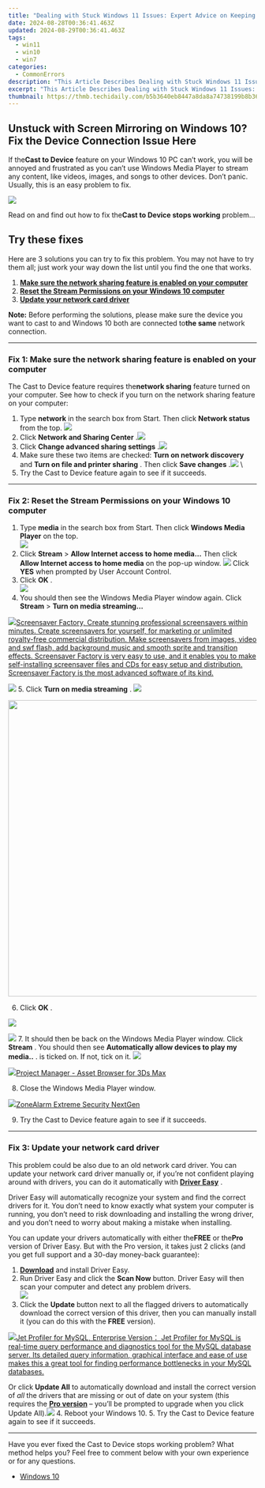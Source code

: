 ```yaml
---
title: "Dealing with Stuck Windows 11 Issues: Expert Advice on Keeping Your System Responsive"
date: 2024-08-28T00:36:41.463Z
updated: 2024-08-29T00:36:41.463Z
tags:
  - win11
  - win10
  - win7
categories:
  - CommonErrors
description: "This Article Describes Dealing with Stuck Windows 11 Issues: Expert Advice on Keeping Your System Responsive"
excerpt: "This Article Describes Dealing with Stuck Windows 11 Issues: Expert Advice on Keeping Your System Responsive"
thumbnail: https://thmb.techidaily.com/b5b3640eb8447a8da8a74738199b8b360c48cf8e077b803fb67d66a6527f20f0.jpg
---
```


## Unstuck with Screen Mirroring on Windows 10? Fix the Device Connection Issue Here

 If the**Cast to Device** feature on your Windows 10 PC can’t work, you will be annoyed and frustrated as you can’t use Windows Media Player to stream any content, like videos, images, and songs to other devices. Don’t panic. Usually, this is an easy problem to fix.

![](https://images.drivereasy.com/wp-content/uploads/2018/07/img_5b56e2d30d6f5.png)

 Read on and find out how to fix the**Cast to Device stops working** problem…  

## Try these fixes

 Here are 3 solutions you can try to fix this problem. You may not have to try them all; just work your way down the list until you find the one that works.

1. **[Make sure the network sharing feature is enabled on your computer](#fix1)**
2. [**Reset the Stream Permissions on your Windows 10 computer**](#fix2)
3. **[Update your network card driver](#fix3)**

**Note:** Before performing the solutions, please make sure the device you want to cast to and Windows 10 both are connected to**the same** network connection.  

---

### Fix 1: Make sure the network sharing feature is enabled on your computer

 The Cast to Device feature requires the**network sharing** feature turned on your computer. See how to check if you turn on the network sharing feature on your computer:

1. Type **network**  in the search box from Start. Then click **Network status**  from the top. ![](https://images.drivereasy.com/wp-content/uploads/2018/11/img_5be292e88d6b9.jpg)
2. Click **Network and Sharing Center** .![](https://images.drivereasy.com/wp-content/uploads/2017/09/img_59b201e6b5d28.png)
3. Click **Change advanced sharing settings** .![](https://images.drivereasy.com/wp-content/uploads/2017/09/img_59b2021ead444.jpg)
4. Make sure these two items are checked: **Turn on network discovery**  and **Turn on file and printer sharing** . Then click **Save changes** .![](https://images.drivereasy.com/wp-content/uploads/2017/09/img_59b202ab94c35.png) \\
5. Try the Cast to Device feature again to see if it succeeds.

---

### Fix 2: Reset the Stream Permissions on your Windows 10 computer

1. Type **media**  in the search box from Start. Then click **Windows Media Player**  on the top.  
![](https://images.drivereasy.com/wp-content/uploads/2018/11/img_5be293f031923.jpg)
2. Click **Stream** \>   **Allow Internet access to home media…** Then click   **Allow Internet access to home media**  on the pop-up window. ![](https://images.drivereasy.com/wp-content/uploads/2017/09/img_59b2052f70b25.jpg) Click **YES**  when prompted by User Account Control.
3. Click **OK** .  
![](https://images.drivereasy.com/wp-content/uploads/2017/03/7-9.png)
4. You should then see the Windows Media Player window again. Click **Stream** \>   **Turn on media streaming…**  
<!-- affiliate ads begin -->
<a href="https://secure.2checkout.com/order/checkout.php?PRODS=194977&QTY=1&AFFILIATE=108875&CART=1"><img src="https://www.blumentals.net/scrfactory/images/screensaver-software.png" border="0">Screensaver Factory, Create stunning professional screensavers within minutes. Create screensavers for yourself, for marketing or unlimited royalty-free commercial distribution. Make screensavers from images, video and swf flash, add background music and smooth sprite and transition effects. Screensaver Factory is very easy to use, and it enables you to make self-installing screensaver files and CDs for easy setup and distribution. Screensaver Factory is the most advanced software of its kind.</a>
<!-- affiliate ads end -->
**![](https://images.drivereasy.com/wp-content/uploads/2017/03/8-10.png)**
5. Click   **Turn on media streaming**  . ![](https://images.drivereasy.com/wp-content/uploads/2017/03/9-4.png)
<!-- affiliate ads begin -->
<a href="https://turtlebeachus.sjv.io/c/5597632/1988416/23719" target="_top" id="1988416"><img src="//a.impactradius-go.com/display-ad/23719-1988416" border="0" alt="" width="600" height="600"/></a><img height="0" width="0" src="https://imp.pxf.io/i/5597632/1988416/23719" style="position:absolute;visibility:hidden;" border="0" />
<!-- affiliate ads end -->
6. Click **OK** .  
<!-- affiliate ads begin -->
<a href="https://store.movavi.com/affiliate.php?ACCOUNT=MOVAVI&AFFILIATE=108875&PATH=https%3A%2F%2Fwww.movavi.com%3FAFFILIATE%3D108875%26RESOURCE%3DMovavi%2BScreen%2BRecorder%2Bbox"><img src="https://mcusercontent.com/0885a03ded3d480dca9287f12/images/f026b149-fc7c-fd54-5f3e-1460bbb19b6b.jpg" border="0"></a>
<!-- affiliate ads end -->
![](https://images.drivereasy.com/wp-content/uploads/2017/03/10-5.png)
7. It should then be back on the Windows Media Player window. Click **Stream**  . You should then see   **Automatically allow devices to play my media..**  . is ticked on. If not, tick on it. ![](https://images.drivereasy.com/wp-content/uploads/2018/03/img_5abdb45e36f73.jpg)
<!-- affiliate ads begin -->
<a href="https://secure.2checkout.com/order/checkout.php?PRODS=4709458&QTY=1&AFFILIATE=108875&CART=1"><img src="https://3d-kstudio.com/wp-content/uploads/2014/02/Project-Manager-3D-Models-4-800x800.jpg" border="0">Project Manager - Asset Browser for 3Ds Max</a>
<!-- affiliate ads end -->
8. Close the Windows Media Player window.
<!-- affiliate ads begin -->
<a href="https://estore.zonealarm.com/order/checkout.php?PRODS=36245101&QTY=1&AFFILIATE=108875&CART=1"><img src="https://sc1.checkpoint.com/sc1/za/images/boxes/zang_box_trust.png" border="0">ZoneAlarm Extreme Security NextGen</a>
<!-- affiliate ads end -->
9. Try the Cast to Device feature again to see if it succeeds.

---

### Fix 3: Update your network card driver

 This problem could be also due to an old network card driver.  You can update your network card driver manually or, if you’re not confident playing around with drivers, you can do it automatically with **[Driver Easy](https://tools.techidaily.com/drivereasy/download/)** .

 Driver Easy will automatically recognize your system and find the correct drivers for it. You don’t need to know exactly what system your computer is running, you don’t need to risk downloading and installing the wrong driver, and you don’t need to worry about making a mistake when installing.

 You can update your drivers automatically with either the**FREE** or the**Pro** version of Driver Easy. But with the Pro version, it takes just 2 clicks (and you get full support and a 30-day money-back guarantee):

1. **[Download](https://tools.techidaily.com/drivereasy/download/)**   and install Driver Easy.
2. Run Driver Easy and click the **Scan Now** button. Driver Easy will then scan your computer and detect any problem drivers.  
![](https://images.drivereasy.com/wp-content/uploads/2017/09/img_59b0e8904a209.jpg)
3. Click the **Update** button next to all the flagged drivers to automatically download the correct version of this driver, then you can manually install it (you can do this with the **FREE** version).  
<!-- affiliate ads begin -->
<a href="https://secure.2checkout.com/order/checkout.php?PRODS=4576829&QTY=1&AFFILIATE=108875&CART=1"><img src="https://secure.avangate.com/images/merchant/9e740b84bb48a64dde25061566299467/products/copy_1_jp_box_big.png" border="0">Jet Profiler for MySQL, Enterprise Version： Jet Profiler for MySQL is real-time query performance and diagnostics tool for the MySQL database server. Its detailed query information, graphical interface and ease of use makes this a great tool for finding performance bottlenecks in your MySQL databases. </a>
<!-- affiliate ads end -->
 Or click **Update All**  to automatically download and install the correct version of _all_ the drivers that are missing or out of date on your system (this requires the **[Pro version](https://tools.techidaily.com/drivereasy/download/)**  – you’ll be prompted to upgrade when you click Update All).![](https://images.drivereasy.com/wp-content/uploads/2017/09/img_59b2095b8135c.jpg)
4. Reboot your Windows 10.
5. Try the Cast to Device feature again to see if it succeeds.

---

 Have you ever fixed the Cast to Device stops working problem? What method helps you? Feel free to comment below with your own experience or for any questions.

* [Windows 10](https://tools.techidaily.com/drivereasy/download/)

<ins class="adsbygoogle"
     style="display:block"
     data-ad-format="autorelaxed"
     data-ad-client="ca-pub-7571918770474297"
     data-ad-slot="1223367746"></ins>



<ins class="adsbygoogle"
     style="display:block"
     data-ad-client="ca-pub-7571918770474297"
     data-ad-slot="8358498916"
     data-ad-format="auto"
     data-full-width-responsive="true"></ins>


